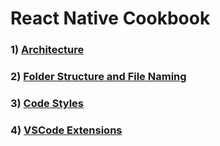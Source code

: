 # React Native Cookbook



### 1) [Architecture](architecture.md)
### 2) [Folder Structure and File Naming](folder-structure-and-file-naming.md)
### 3) [Code Styles](code-styles.md)
### 4) [VSCode Extensions](vs-code-extensions.md)
